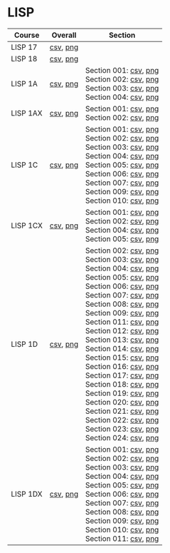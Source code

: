 # LISP

| Course | Overall | Section |
| ------ | ------- | ------- |
| LISP 17 | [csv](https://github.com/UCSD-Historical-Enrollment-Data/2025Spring/blob/main/overall/LISP%2017.csv), [png](https://raw.githubusercontent.com/UCSD-Historical-Enrollment-Data/2025Spring/main/plot_overall/LISP%2017.png) |  |
| LISP 18 | [csv](https://github.com/UCSD-Historical-Enrollment-Data/2025Spring/blob/main/overall/LISP%2018.csv), [png](https://raw.githubusercontent.com/UCSD-Historical-Enrollment-Data/2025Spring/main/plot_overall/LISP%2018.png) |  |
| LISP 1A | [csv](https://github.com/UCSD-Historical-Enrollment-Data/2025Spring/blob/main/overall/LISP%201A.csv), [png](https://raw.githubusercontent.com/UCSD-Historical-Enrollment-Data/2025Spring/main/plot_overall/LISP%201A.png) | Section 001: [csv](https://github.com/UCSD-Historical-Enrollment-Data/2025Spring/blob/main/section/LISP%201A_001.csv), [png](https://raw.githubusercontent.com/UCSD-Historical-Enrollment-Data/2025Spring/main/plot_section/LISP%201A_001.png)<br>Section 002: [csv](https://github.com/UCSD-Historical-Enrollment-Data/2025Spring/blob/main/section/LISP%201A_002.csv), [png](https://raw.githubusercontent.com/UCSD-Historical-Enrollment-Data/2025Spring/main/plot_section/LISP%201A_002.png)<br>Section 003: [csv](https://github.com/UCSD-Historical-Enrollment-Data/2025Spring/blob/main/section/LISP%201A_003.csv), [png](https://raw.githubusercontent.com/UCSD-Historical-Enrollment-Data/2025Spring/main/plot_section/LISP%201A_003.png)<br>Section 004: [csv](https://github.com/UCSD-Historical-Enrollment-Data/2025Spring/blob/main/section/LISP%201A_004.csv), [png](https://raw.githubusercontent.com/UCSD-Historical-Enrollment-Data/2025Spring/main/plot_section/LISP%201A_004.png) |
| LISP 1AX | [csv](https://github.com/UCSD-Historical-Enrollment-Data/2025Spring/blob/main/overall/LISP%201AX.csv), [png](https://raw.githubusercontent.com/UCSD-Historical-Enrollment-Data/2025Spring/main/plot_overall/LISP%201AX.png) | Section 001: [csv](https://github.com/UCSD-Historical-Enrollment-Data/2025Spring/blob/main/section/LISP%201AX_001.csv), [png](https://raw.githubusercontent.com/UCSD-Historical-Enrollment-Data/2025Spring/main/plot_section/LISP%201AX_001.png)<br>Section 002: [csv](https://github.com/UCSD-Historical-Enrollment-Data/2025Spring/blob/main/section/LISP%201AX_002.csv), [png](https://raw.githubusercontent.com/UCSD-Historical-Enrollment-Data/2025Spring/main/plot_section/LISP%201AX_002.png) |
| LISP 1C | [csv](https://github.com/UCSD-Historical-Enrollment-Data/2025Spring/blob/main/overall/LISP%201C.csv), [png](https://raw.githubusercontent.com/UCSD-Historical-Enrollment-Data/2025Spring/main/plot_overall/LISP%201C.png) | Section 001: [csv](https://github.com/UCSD-Historical-Enrollment-Data/2025Spring/blob/main/section/LISP%201C_001.csv), [png](https://raw.githubusercontent.com/UCSD-Historical-Enrollment-Data/2025Spring/main/plot_section/LISP%201C_001.png)<br>Section 002: [csv](https://github.com/UCSD-Historical-Enrollment-Data/2025Spring/blob/main/section/LISP%201C_002.csv), [png](https://raw.githubusercontent.com/UCSD-Historical-Enrollment-Data/2025Spring/main/plot_section/LISP%201C_002.png)<br>Section 003: [csv](https://github.com/UCSD-Historical-Enrollment-Data/2025Spring/blob/main/section/LISP%201C_003.csv), [png](https://raw.githubusercontent.com/UCSD-Historical-Enrollment-Data/2025Spring/main/plot_section/LISP%201C_003.png)<br>Section 004: [csv](https://github.com/UCSD-Historical-Enrollment-Data/2025Spring/blob/main/section/LISP%201C_004.csv), [png](https://raw.githubusercontent.com/UCSD-Historical-Enrollment-Data/2025Spring/main/plot_section/LISP%201C_004.png)<br>Section 005: [csv](https://github.com/UCSD-Historical-Enrollment-Data/2025Spring/blob/main/section/LISP%201C_005.csv), [png](https://raw.githubusercontent.com/UCSD-Historical-Enrollment-Data/2025Spring/main/plot_section/LISP%201C_005.png)<br>Section 006: [csv](https://github.com/UCSD-Historical-Enrollment-Data/2025Spring/blob/main/section/LISP%201C_006.csv), [png](https://raw.githubusercontent.com/UCSD-Historical-Enrollment-Data/2025Spring/main/plot_section/LISP%201C_006.png)<br>Section 007: [csv](https://github.com/UCSD-Historical-Enrollment-Data/2025Spring/blob/main/section/LISP%201C_007.csv), [png](https://raw.githubusercontent.com/UCSD-Historical-Enrollment-Data/2025Spring/main/plot_section/LISP%201C_007.png)<br>Section 009: [csv](https://github.com/UCSD-Historical-Enrollment-Data/2025Spring/blob/main/section/LISP%201C_009.csv), [png](https://raw.githubusercontent.com/UCSD-Historical-Enrollment-Data/2025Spring/main/plot_section/LISP%201C_009.png)<br>Section 010: [csv](https://github.com/UCSD-Historical-Enrollment-Data/2025Spring/blob/main/section/LISP%201C_010.csv), [png](https://raw.githubusercontent.com/UCSD-Historical-Enrollment-Data/2025Spring/main/plot_section/LISP%201C_010.png) |
| LISP 1CX | [csv](https://github.com/UCSD-Historical-Enrollment-Data/2025Spring/blob/main/overall/LISP%201CX.csv), [png](https://raw.githubusercontent.com/UCSD-Historical-Enrollment-Data/2025Spring/main/plot_overall/LISP%201CX.png) | Section 001: [csv](https://github.com/UCSD-Historical-Enrollment-Data/2025Spring/blob/main/section/LISP%201CX_001.csv), [png](https://raw.githubusercontent.com/UCSD-Historical-Enrollment-Data/2025Spring/main/plot_section/LISP%201CX_001.png)<br>Section 002: [csv](https://github.com/UCSD-Historical-Enrollment-Data/2025Spring/blob/main/section/LISP%201CX_002.csv), [png](https://raw.githubusercontent.com/UCSD-Historical-Enrollment-Data/2025Spring/main/plot_section/LISP%201CX_002.png)<br>Section 004: [csv](https://github.com/UCSD-Historical-Enrollment-Data/2025Spring/blob/main/section/LISP%201CX_004.csv), [png](https://raw.githubusercontent.com/UCSD-Historical-Enrollment-Data/2025Spring/main/plot_section/LISP%201CX_004.png)<br>Section 005: [csv](https://github.com/UCSD-Historical-Enrollment-Data/2025Spring/blob/main/section/LISP%201CX_005.csv), [png](https://raw.githubusercontent.com/UCSD-Historical-Enrollment-Data/2025Spring/main/plot_section/LISP%201CX_005.png) |
| LISP 1D | [csv](https://github.com/UCSD-Historical-Enrollment-Data/2025Spring/blob/main/overall/LISP%201D.csv), [png](https://raw.githubusercontent.com/UCSD-Historical-Enrollment-Data/2025Spring/main/plot_overall/LISP%201D.png) | Section 002: [csv](https://github.com/UCSD-Historical-Enrollment-Data/2025Spring/blob/main/section/LISP%201D_002.csv), [png](https://raw.githubusercontent.com/UCSD-Historical-Enrollment-Data/2025Spring/main/plot_section/LISP%201D_002.png)<br>Section 003: [csv](https://github.com/UCSD-Historical-Enrollment-Data/2025Spring/blob/main/section/LISP%201D_003.csv), [png](https://raw.githubusercontent.com/UCSD-Historical-Enrollment-Data/2025Spring/main/plot_section/LISP%201D_003.png)<br>Section 004: [csv](https://github.com/UCSD-Historical-Enrollment-Data/2025Spring/blob/main/section/LISP%201D_004.csv), [png](https://raw.githubusercontent.com/UCSD-Historical-Enrollment-Data/2025Spring/main/plot_section/LISP%201D_004.png)<br>Section 005: [csv](https://github.com/UCSD-Historical-Enrollment-Data/2025Spring/blob/main/section/LISP%201D_005.csv), [png](https://raw.githubusercontent.com/UCSD-Historical-Enrollment-Data/2025Spring/main/plot_section/LISP%201D_005.png)<br>Section 006: [csv](https://github.com/UCSD-Historical-Enrollment-Data/2025Spring/blob/main/section/LISP%201D_006.csv), [png](https://raw.githubusercontent.com/UCSD-Historical-Enrollment-Data/2025Spring/main/plot_section/LISP%201D_006.png)<br>Section 007: [csv](https://github.com/UCSD-Historical-Enrollment-Data/2025Spring/blob/main/section/LISP%201D_007.csv), [png](https://raw.githubusercontent.com/UCSD-Historical-Enrollment-Data/2025Spring/main/plot_section/LISP%201D_007.png)<br>Section 008: [csv](https://github.com/UCSD-Historical-Enrollment-Data/2025Spring/blob/main/section/LISP%201D_008.csv), [png](https://raw.githubusercontent.com/UCSD-Historical-Enrollment-Data/2025Spring/main/plot_section/LISP%201D_008.png)<br>Section 009: [csv](https://github.com/UCSD-Historical-Enrollment-Data/2025Spring/blob/main/section/LISP%201D_009.csv), [png](https://raw.githubusercontent.com/UCSD-Historical-Enrollment-Data/2025Spring/main/plot_section/LISP%201D_009.png)<br>Section 011: [csv](https://github.com/UCSD-Historical-Enrollment-Data/2025Spring/blob/main/section/LISP%201D_011.csv), [png](https://raw.githubusercontent.com/UCSD-Historical-Enrollment-Data/2025Spring/main/plot_section/LISP%201D_011.png)<br>Section 012: [csv](https://github.com/UCSD-Historical-Enrollment-Data/2025Spring/blob/main/section/LISP%201D_012.csv), [png](https://raw.githubusercontent.com/UCSD-Historical-Enrollment-Data/2025Spring/main/plot_section/LISP%201D_012.png)<br>Section 013: [csv](https://github.com/UCSD-Historical-Enrollment-Data/2025Spring/blob/main/section/LISP%201D_013.csv), [png](https://raw.githubusercontent.com/UCSD-Historical-Enrollment-Data/2025Spring/main/plot_section/LISP%201D_013.png)<br>Section 014: [csv](https://github.com/UCSD-Historical-Enrollment-Data/2025Spring/blob/main/section/LISP%201D_014.csv), [png](https://raw.githubusercontent.com/UCSD-Historical-Enrollment-Data/2025Spring/main/plot_section/LISP%201D_014.png)<br>Section 015: [csv](https://github.com/UCSD-Historical-Enrollment-Data/2025Spring/blob/main/section/LISP%201D_015.csv), [png](https://raw.githubusercontent.com/UCSD-Historical-Enrollment-Data/2025Spring/main/plot_section/LISP%201D_015.png)<br>Section 016: [csv](https://github.com/UCSD-Historical-Enrollment-Data/2025Spring/blob/main/section/LISP%201D_016.csv), [png](https://raw.githubusercontent.com/UCSD-Historical-Enrollment-Data/2025Spring/main/plot_section/LISP%201D_016.png)<br>Section 017: [csv](https://github.com/UCSD-Historical-Enrollment-Data/2025Spring/blob/main/section/LISP%201D_017.csv), [png](https://raw.githubusercontent.com/UCSD-Historical-Enrollment-Data/2025Spring/main/plot_section/LISP%201D_017.png)<br>Section 018: [csv](https://github.com/UCSD-Historical-Enrollment-Data/2025Spring/blob/main/section/LISP%201D_018.csv), [png](https://raw.githubusercontent.com/UCSD-Historical-Enrollment-Data/2025Spring/main/plot_section/LISP%201D_018.png)<br>Section 019: [csv](https://github.com/UCSD-Historical-Enrollment-Data/2025Spring/blob/main/section/LISP%201D_019.csv), [png](https://raw.githubusercontent.com/UCSD-Historical-Enrollment-Data/2025Spring/main/plot_section/LISP%201D_019.png)<br>Section 020: [csv](https://github.com/UCSD-Historical-Enrollment-Data/2025Spring/blob/main/section/LISP%201D_020.csv), [png](https://raw.githubusercontent.com/UCSD-Historical-Enrollment-Data/2025Spring/main/plot_section/LISP%201D_020.png)<br>Section 021: [csv](https://github.com/UCSD-Historical-Enrollment-Data/2025Spring/blob/main/section/LISP%201D_021.csv), [png](https://raw.githubusercontent.com/UCSD-Historical-Enrollment-Data/2025Spring/main/plot_section/LISP%201D_021.png)<br>Section 022: [csv](https://github.com/UCSD-Historical-Enrollment-Data/2025Spring/blob/main/section/LISP%201D_022.csv), [png](https://raw.githubusercontent.com/UCSD-Historical-Enrollment-Data/2025Spring/main/plot_section/LISP%201D_022.png)<br>Section 023: [csv](https://github.com/UCSD-Historical-Enrollment-Data/2025Spring/blob/main/section/LISP%201D_023.csv), [png](https://raw.githubusercontent.com/UCSD-Historical-Enrollment-Data/2025Spring/main/plot_section/LISP%201D_023.png)<br>Section 024: [csv](https://github.com/UCSD-Historical-Enrollment-Data/2025Spring/blob/main/section/LISP%201D_024.csv), [png](https://raw.githubusercontent.com/UCSD-Historical-Enrollment-Data/2025Spring/main/plot_section/LISP%201D_024.png) |
| LISP 1DX | [csv](https://github.com/UCSD-Historical-Enrollment-Data/2025Spring/blob/main/overall/LISP%201DX.csv), [png](https://raw.githubusercontent.com/UCSD-Historical-Enrollment-Data/2025Spring/main/plot_overall/LISP%201DX.png) | Section 001: [csv](https://github.com/UCSD-Historical-Enrollment-Data/2025Spring/blob/main/section/LISP%201DX_001.csv), [png](https://raw.githubusercontent.com/UCSD-Historical-Enrollment-Data/2025Spring/main/plot_section/LISP%201DX_001.png)<br>Section 002: [csv](https://github.com/UCSD-Historical-Enrollment-Data/2025Spring/blob/main/section/LISP%201DX_002.csv), [png](https://raw.githubusercontent.com/UCSD-Historical-Enrollment-Data/2025Spring/main/plot_section/LISP%201DX_002.png)<br>Section 003: [csv](https://github.com/UCSD-Historical-Enrollment-Data/2025Spring/blob/main/section/LISP%201DX_003.csv), [png](https://raw.githubusercontent.com/UCSD-Historical-Enrollment-Data/2025Spring/main/plot_section/LISP%201DX_003.png)<br>Section 004: [csv](https://github.com/UCSD-Historical-Enrollment-Data/2025Spring/blob/main/section/LISP%201DX_004.csv), [png](https://raw.githubusercontent.com/UCSD-Historical-Enrollment-Data/2025Spring/main/plot_section/LISP%201DX_004.png)<br>Section 005: [csv](https://github.com/UCSD-Historical-Enrollment-Data/2025Spring/blob/main/section/LISP%201DX_005.csv), [png](https://raw.githubusercontent.com/UCSD-Historical-Enrollment-Data/2025Spring/main/plot_section/LISP%201DX_005.png)<br>Section 006: [csv](https://github.com/UCSD-Historical-Enrollment-Data/2025Spring/blob/main/section/LISP%201DX_006.csv), [png](https://raw.githubusercontent.com/UCSD-Historical-Enrollment-Data/2025Spring/main/plot_section/LISP%201DX_006.png)<br>Section 007: [csv](https://github.com/UCSD-Historical-Enrollment-Data/2025Spring/blob/main/section/LISP%201DX_007.csv), [png](https://raw.githubusercontent.com/UCSD-Historical-Enrollment-Data/2025Spring/main/plot_section/LISP%201DX_007.png)<br>Section 008: [csv](https://github.com/UCSD-Historical-Enrollment-Data/2025Spring/blob/main/section/LISP%201DX_008.csv), [png](https://raw.githubusercontent.com/UCSD-Historical-Enrollment-Data/2025Spring/main/plot_section/LISP%201DX_008.png)<br>Section 009: [csv](https://github.com/UCSD-Historical-Enrollment-Data/2025Spring/blob/main/section/LISP%201DX_009.csv), [png](https://raw.githubusercontent.com/UCSD-Historical-Enrollment-Data/2025Spring/main/plot_section/LISP%201DX_009.png)<br>Section 010: [csv](https://github.com/UCSD-Historical-Enrollment-Data/2025Spring/blob/main/section/LISP%201DX_010.csv), [png](https://raw.githubusercontent.com/UCSD-Historical-Enrollment-Data/2025Spring/main/plot_section/LISP%201DX_010.png)<br>Section 011: [csv](https://github.com/UCSD-Historical-Enrollment-Data/2025Spring/blob/main/section/LISP%201DX_011.csv), [png](https://raw.githubusercontent.com/UCSD-Historical-Enrollment-Data/2025Spring/main/plot_section/LISP%201DX_011.png) |
